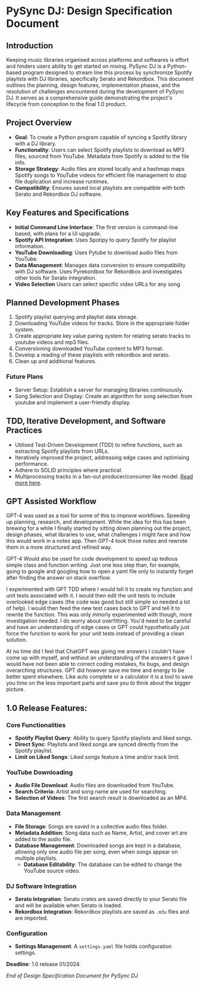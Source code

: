 # PySync DJ: Design Specification Document



## Introduction

Keeping music libraries organised across platforms and softwares is effort and hinders users ability to get started on mixing. PySync DJ is a Python-based program designed to stream line this process by synchronize Spotify playlists with DJ libraries, specifically Serato and Rekordbox. This document outlines the planning, design features, implementation phases, and the resolution of challenges encountered during the development of PySync DJ. It serves as a comprehensive guide demonstrating the project's lifecycle from conception to the final 1.0 product.




## Project Overview

- **Goal**: To create a Python program capable of syncing a Spotify library with a DJ library.
- **Functionality**: Users can select Spotify playlists to download as MP3 files, sourced from YouTube. Metadata from Spotify is added to the file info.
- **Storage Strategy**: Audio files are stored locally and a hashmap maps Spotify songs to YouTube videos for efficient file management to stop file duplication and increase runtimes.
- **Compatibility**: Ensures saved local playlists are compatible with both Serato and Rekordbox DJ software.



## Key Features and Specifications

- **Initial Command Line Interface**: The first version is command-line based, with plans for a UI upgrade.
- **Spotify API Integration**: Uses Spotipy to query Spotify for playlist information.
- **YouTube Downloading**: Uses Pytube to download audio files from YouTube. 
- **Data Management**: Manages data conversion to ensure compatibility with DJ software. Uses Pyrekordbox for Rekordbox and investigates other tools for Serato integration.
- **Video Selection** Users can select specific video URLs for any song 



## Planned Development Phases

1. Spotify playlist querying and playlist data storage.
2. Downloading YouTube videos for tracks. Store in the appropriate folder system.
3. Create appropriate key value paring system for relating serato tracks to youtube videos and mp3 files.
4. Conversioning downloaded YouTube content to MP3 format.
5. Develop a reading of these playlists with rekordbox and serato.
6. Clean up and additional features.

### Future Plans

 - Server Setup: Establish a server for managing libraries continuously.
 - Song Selection and Display: Create an algorithm for song selection from youtube and implement a user-friendly display.



## TDD, Iterative Development, and Software Practices 

- Utilised Test-Driven Development (TDD) to refine functions, such as extracting Spotify playlists from URLs.
- Iteratively improved the project, addressing edge cases and optimising performance.
- Adhere to SOLID principles where practical. 
- Multiprocessing tracks in a fan-out producer/consumer like model. [Read more here](Relase%20Notes.md).



## GPT Assisted Workflow

GPT-4 was used as a tool for some of this to improve workflows. Speeding up planning, research, and development. While the idea for this has been brewing for a while I finally started by sitting down planning out the project, design phases, what libraries to use, what challenges I might face and how this would work in a notes app. Then GPT-4 took those notes and rewrote them in a more structured and refined way. 

GPT-4 Would also be used for code development to speed up tedious simple class and function writing. Just one less step than, for example, going to google and googling how to open a yaml file only to instantly forget after finding the answer on stack overflow.

I experimented with GPT TDD where I would tell it to create my function and unit tests associated with it. I would then edit the unit tests to include overlooked edge cases (the code was good but still simple so needed a lot of help). I would then feed the new test cases back to GPT and tell it to rewrite the function. This was only minorly experimented with though, more investigation needed. I do worry about overfitting. You'd need to be careful and have an understanding of edge cases or GPT could hypothetically just force the function to work for your unit tests instead of providing a clean solution. 

At no time did I feel that ChatGPT was giving me answers I couldn't have come up with myself, and without an understanding of the answers it gave I would have not been able to correct coding mistakes, fix bugs, and design overarching structures. GPT did however save me time and energy to be better spent elsewhere. Like auto complete or a calculator it is a tool to save you time on the less important parts and save you to think about the bigger picture.



## **1.0 Release Features**:

### Core Functionalities
- **Spotify Playlist Query**: Ability to query Spotify playlists and liked songs.
- **Direct Sync**: Playlists and liked songs are synced directly from the Spotify playlist. 
- **Limit on Liked Songs**: Liked songs feature a time and/or track limit. 

### YouTube Downloading
- **Audio File Download**: Audio files are downloaded from YouTube.
- **Search Criteria**: Artist and song name are used for searching.
- **Selection of Videos**: The first search result is downloaded as an MP4. 

### Data Management
- **File Storage**: Songs are saved in a collective audio files folder.
- **Metadata Addition**: Song data such as Name, Artist, and cover art are added to the audio file. 
- **Database Management**: Downloaded songs are kept in a database, allowing only one audio file per song, even when songs appear on multiple playlists. 
  - **Database Editability**: The database can be edited to change the YouTube source video. 

### DJ Software Integration
- **Serato Integration**: Serato crates are saved directly to your Serato file and will be available when Serato is loaded. 
- **Rekordbox Integration**: Rekordbox playlists are saved as `.m3u` files and are imported. 

### Configuration
- **Settings Management**: A `settings.yaml` file holds configuration settings. 

**Deadline**: 1.0 release 01/2024.



*End of Design Specification Document for PySync DJ*
